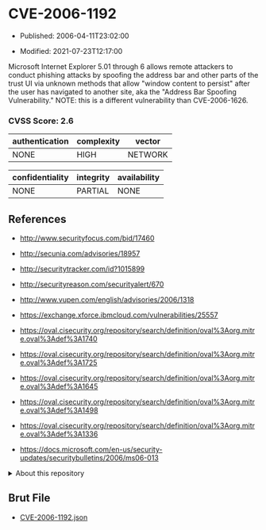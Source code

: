 # CVE-2006-1192

- Published: 2006-04-11T23:02:00

- Modified: 2021-07-23T12:17:00

Microsoft Internet Explorer 5.01 through 6 allows remote attackers to conduct phishing attacks by spoofing the address bar and other parts of the trust UI via unknown methods that allow "window content to persist" after the user has navigated to another site, aka the "Address Bar Spoofing Vulnerability."  NOTE: this is a different vulnerability than CVE-2006-1626.

### CVSS Score: **2.6**

| authentication | complexity | vector |
| --- | --- | --- |
| NONE | HIGH | NETWORK |

| confidentiality | integrity | availability |
| --- | --- | --- |
| NONE | PARTIAL | NONE |

## References

* http://www.securityfocus.com/bid/17460

* http://secunia.com/advisories/18957

* http://securitytracker.com/id?1015899

* http://securityreason.com/securityalert/670

* http://www.vupen.com/english/advisories/2006/1318

* https://exchange.xforce.ibmcloud.com/vulnerabilities/25557

* https://oval.cisecurity.org/repository/search/definition/oval%3Aorg.mitre.oval%3Adef%3A1740

* https://oval.cisecurity.org/repository/search/definition/oval%3Aorg.mitre.oval%3Adef%3A1725

* https://oval.cisecurity.org/repository/search/definition/oval%3Aorg.mitre.oval%3Adef%3A1645

* https://oval.cisecurity.org/repository/search/definition/oval%3Aorg.mitre.oval%3Adef%3A1498

* https://oval.cisecurity.org/repository/search/definition/oval%3Aorg.mitre.oval%3Adef%3A1336

* https://docs.microsoft.com/en-us/security-updates/securitybulletins/2006/ms06-013

<details>
<summary>About this repository</summary> 

  This repository is part of the project [Live Hack CVE](https://github.com/Live-Hack-CVE). Main website can be found [www.live-hack.org](https://www.live-hack.org) 
  
  Made by [Sn0wAlice](https://github.com/Sn0wAlice) for the people that care about security and need to have a feed of the latest CVEs. Hope you enjoy it, don't forget to star the repo and follow me on [Twitter](https://twitter.com/Sn0wAlice) and [Github](https://github.com/Sn0wAlice). And that is my [personnal website](https://www.alice-snow.me/)

  - [Home Page](https://github.com/Live-Hack-CVE)
  - [Framework](https://github.com/Live-Hack-CVE/cve-framework)
  - [CVE database](https://github.com/Live-Hack-CVE/full_database)
  - [Changelog](https://github.com/Live-Hack-CVE/Changelog)
</details>

## Brut File

* [CVE-2006-1192.json](https://raw.githubusercontent.com/Live-Hack-CVE/full_database/main/cves/2006/CVE-2006-1192.json)

